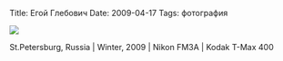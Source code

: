 Title: Егой Глебович
Date: 2009-04-17
Tags: фотография

<div class="text"><p><a href="http://www.flickr.com/photos/alexeypegov/3449917664/"><img src="http://farm4.static.flickr.com/3353/3449917664_e7f74103f8_o.jpg" /></a></p>
<p>St.Petersburg, Russia | Winter, 2009 | Nikon FM3A | Kodak T-Max 400</p></div>